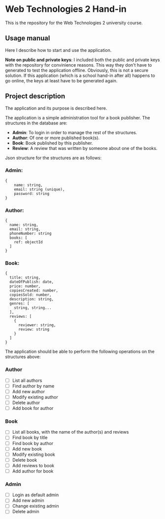 # Web Technologies 2 Hand-in

This is the repository for the Web Technologies 2 university course.

## Usage manual

Here I describe how to start and use the application.

**Note on public and private keys**: I included both the public and private keys with the repository for convinience reasons. This way they don't have to generated to test the application offline. Obviously, this is not a secure solution. If this application (which is a school hand-in after all) happens to go online, the keys at least have to be generated again.

## Project description

The application and its purpose is described here.

The application is a simple administration tool for a book publisher. The structures in the database are:

- **Admin**: To login in order to manage the rest of the structures.
- **Author**: Of one or more published book(s). 
- **Book**: Book published by this publisher.
- **Review**: A review that was written by someone about one of the books.

Json structure for the structures are as follows:

### Admin:
```
{
    name: string,
    email: string (unique),
    password: string
}
```

### Author:
```
{
  name: string,
  email: string,
  phoneNumber: string
  books: [
    ref: objectId
  ]
}
```

### Book:
```
{
  title: string,
  dateOfPublish: date,
  price: number,
  copiesCreated: number,
  copiesSold: number,
  description: string,
  genres: [
    string, string...
  ],
  reviews: [
    {
      reviewer: string,
      review: string
    }
  ]
}
```

The application should be able to perform the following operations on the structures above:

### Author

- [ ] List all authors
- [ ] Find author by name
- [ ] Add new author
- [ ] Modify existing author
- [ ] Delete author
- [ ] Add book for author

### Book

- [ ] List all books, with the name of the author(s) and reviews
- [ ] Find book by title
- [ ] Find book by author
- [ ] Add new book
- [ ] Modify existing book
- [ ] Delete book
- [ ] Add reviews to book
- [ ] Add author for book

### Admin

- [ ] Login as default admin
- [ ] Add new admin
- [ ] Change existing admin
- [ ] Delete admin